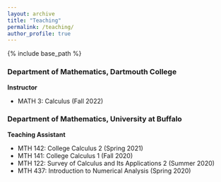 ```yaml
---
layout: archive
title: "Teaching"
permalink: /teaching/
author_profile: true
---
```



{% include base_path %}

### Department of Mathematics, Dartmouth College
**Instructor**
* MATH 3: Calculus (Fall 2022)

### Department of Mathematics, University at Buffalo
**Teaching Assistant**
- MTH 142: College Calculus 2 (Spring 2021)
- MTH 141: College Calculus 1 (Fall 2020)
- MTH 122: Survey of Calculus and Its Applications 2 (Summer 2020)
- MTH 437: Introduction to Numerical Analysis (Spring 2020)

